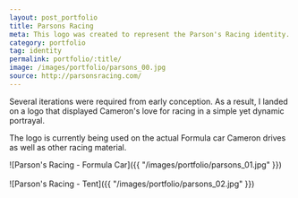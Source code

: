 ```yaml
---
layout: post_portfolio
title: Parsons Racing
meta: This logo was created to represent the Parson's Racing identity. Cameron Parson has a longtime racing career in karting and Formula cars.
category: portfolio
tag: identity
permalink: portfolio/:title/
image: /images/portfolio/parsons_00.jpg
source: http://parsonsracing.com/
---
```


Several iterations were required from early conception. As a result, I landed on a logo that displayed Cameron's love for racing in a simple yet dynamic portrayal.

The logo is currently being used on the actual Formula car Cameron drives as well as other racing material.

![Parson's Racing - Formula Car]({{ "/images/portfolio/parsons_01.jpg" }})
<br><br>
![Parson's Racing - Tent]({{ "/images/portfolio/parsons_02.jpg" }})